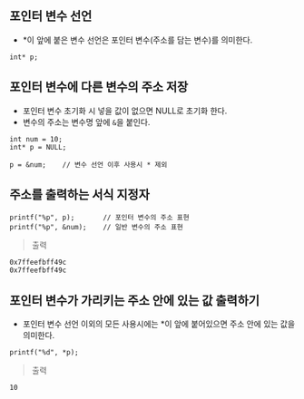 ## 포인터 변수 선언
* *이 앞에 붙은 변수 선언은 포인터 변수(주소를 담는 변수)를 의미한다.
```
int* p;
```

## 포인터 변수에 다른 변수의 주소 저장
* 포인터 변수 초기화 시 넣을 값이 없으면 NULL로 초기화 한다.
* 변수의 주소는 변수명 앞에 `&`을 붙인다.
```
int num = 10;
int* p = NULL;

p = &num;    // 변수 선언 이후 사용시 * 제외
```

## 주소를 출력하는 서식 지정자
```
printf("%p", p);       // 포인터 변수의 주소 표현
printf("%p", &num);    // 일반 변수의 주소 표현
```
> 출력
```
0x7ffeefbff49c
0x7ffeefbff49c
```

## 포인터 변수가 가리키는 주소 안에 있는 값 출력하기
* 포인터 변수 선언 이외의 모든 사용시에는 *이 앞에 붙어있으면 주소 안에 있는 값을 의미한다.
```
printf("%d", *p);
```
> 출력
```
10
```
